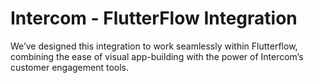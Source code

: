 # Intercom - FlutterFlow Integration
We’ve designed this integration to work seamlessly within Flutterflow, combining the ease of visual app-building with the power of Intercom’s customer engagement tools.
